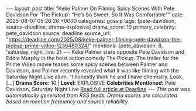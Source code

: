 --- layout: post title: "Keke Palmer On Filming Spicy Scenes With Pete Davidson For ‘The Pickup’: “He’s So Sweet, So It Was Comfortable”" date: 2025-08-07 05:26:26 +0000 categories: gossip tags: [pete-davidson, source-deadline, drama-explosive] drama_score: 10 primary_celebrity: pete_davidson source: deadline source_url: "https://deadline.com/2025/08/keke-palmer-filming-pete-davidson-the-pickup-prime-video-1236480324/" mentions: {pete_davidson: 8, 'saturday_night_live: 2} --- Keke Palmer stars opposite Pete Davidson and Eddie Murphy in the heist action comedy The Pickup. The trailer for the Prime Video movie teases some spicy scenes between Palmer and Davidson, and Palmer recently revealed what it was like filming with the Saturday Night Live alum. “I honestly think he and I have chemistry. Look, […] **Drama Score:** 10 | **Level:** EXPLOSIVE **Celebrities Mentioned:** Pete Davidson, Saturday Night Live [Read full article at Deadline](https://deadline.com/2025/08/keke-palmer-filming-pete-davidson-the-pickup-prime-video-1236480324/) --- *This post was automatically generated from RSS feeds. Drama scores are calculated based on mention frequency and source reliability.*